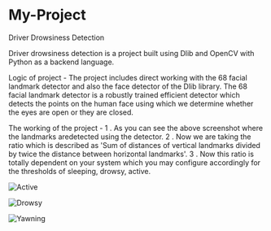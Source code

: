 # My-Project
Driver Drowsiness Detection 

Driver drowsiness detection is a project built using Dlib and OpenCV with Python as a backend language.

Logic of project -
The project includes direct working with the 68 facial landmark detector and also the face detector of the Dlib library. The 68 facial landmark detector is a robustly trained efficient detector which detects the points on the human face using which we determine whether the eyes are open or they are closed.

The working of the project -
1 . As you can see the above screenshot where the landmarks aredetected using the detector.
2 . Now we are taking the ratio which is described as 'Sum of distances of vertical landmarks divided by twice the distance between horizontal landmarks'.
3 . Now this ratio is totally dependent on your system which you may configure accordingly for the thresholds of sleeping, drowsy, active.

![Active](https://user-images.githubusercontent.com/112264930/187746037-7047db33-95f2-433b-a55a-67e041152961.png)

![Drowsy](https://user-images.githubusercontent.com/112264930/187746073-7a3b1342-8309-4262-bd6f-10829beaafdf.png)

![Yawning](https://user-images.githubusercontent.com/112264930/187746097-ed979fce-91ff-45f2-a90a-fe35964ce2ef.png)





